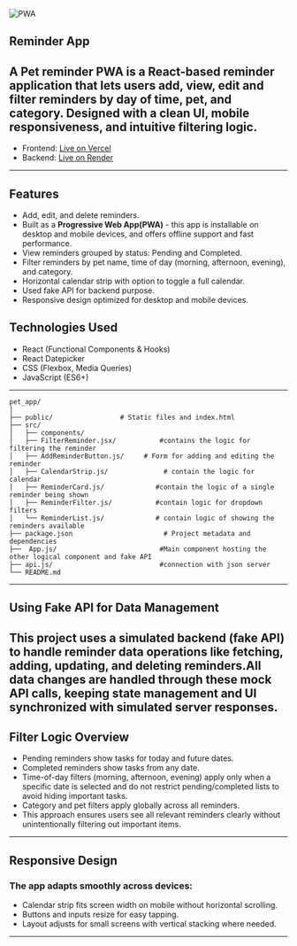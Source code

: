 ![PWA](https://img.shields.io/badge/PWA-Enabled-brightgreen)
## Reminder App
A Pet reminder PWA is a React-based reminder application that lets users add, view, edit and filter reminders by day of time, pet, and category. Designed with a clean UI, mobile responsiveness, and intuitive filtering logic.
---

- Frontend: [Live on Vercel](https://pet-app-kappa.vercel.app/)
- Backend:  [Live on Render](https://backkend-for-pet-app.onrender.com)
---


## Features
- Add, edit, and delete reminders.
- Built as a **Progressive Web App(PWA)** - this app is installable on desktop and mobile devices, and offers offline support and fast performance.
- View reminders grouped by status: Pending and Completed.
- Filter reminders by pet name, time of day (morning, afternoon, evening), and category.
- Horizontal calendar strip with option to toggle a full calendar.
- Used fake API for backend purpose.
- Responsive design optimized for desktop and mobile devices.


## Technologies Used
- React (Functional Components & Hooks)
- React Datepicker
- CSS (Flexbox, Media Queries)
- JavaScript (ES6+)

---
```
pet_app/
│
├── public/                 # Static files and index.html
├── src/
│   ├── components/         
│   ├── FilterReminder.jsx/           #contains the logic for filtering the reminder           
│   ├── AddReminderButton.js/     # Form for adding and editing the reminder         
│   ├── CalendarStrip.js/              # contain the logic for calendar  
│   ├── ReminderCard.js/             #contain the logic of a single reminder being shown           
│   ├── ReminderFilter.js/           #contain logic for dropdown filters 
│   └── ReminderList.js/             # contain logic of showing the reminders available                 
├── package.json                       # Project metadata and dependencies
├──  App.js/                          #Main component hosting the other logical component and fake API   
├── api.js/                           #connection with json server   
└── README.md 
```
---

## Using Fake API for Data Management
This project uses a simulated backend (fake API) to handle reminder data operations like fetching, adding, updating, and deleting reminders.All data changes are handled through these mock API calls, keeping state management and UI synchronized with simulated server responses.
---

## Filter Logic Overview
- Pending reminders show tasks for today and future dates.
- Completed reminders show tasks from any date.
- Time-of-day filters (morning, afternoon, evening) apply only when a specific date is selected and do not restrict pending/completed lists to avoid hiding important tasks.
- Category and pet filters apply globally across all reminders.
- This approach ensures users see all relevant reminders clearly without unintentionally filtering out important items.
---

## Responsive Design
### The app adapts smoothly across devices:
- Calendar strip fits screen width on mobile without horizontal scrolling.
- Buttons and inputs resize for easy tapping.
- Layout adjusts for small screens with vertical stacking where needed.
---


